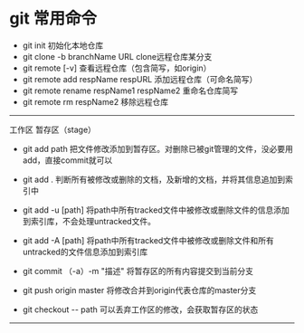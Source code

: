 # git 常用命令
- git init   初始化本地仓库
- git clone -b branchName URL   clone远程仓库某分支
- git remote [-v] 查看远程仓库（包含简写，如origin）
- git remote add respName respURL  添加远程仓库（可命名简写）
- git remote rename respName1 respName2  重命名仓库简写
- git remote rm respName2  移除远程仓库
------

工作区  暂存区（stage） 
- git add path 把文件修改添加到暂存区。对删除已被git管理的文件，没必要用add，直接commit就可以
- git add . 判断所有被修改或删除的文档，及新增的文档，并将其信息追加到索引中
- git add -u [path] 将path中所有tracked文件中被修改或删除文件的信息添加到索引库，不会处理untracked文件。
- git add -A [path] 将path中所有tracked文件中被修改或删除文件和所有untracked的文件信息添加到索引库
- git commit （-a）-m "描述"  将暂存区的所有内容提交到当前分支
- git push origin master  将修改合并到origin代表仓库的master分支

- git checkout -- path   可以丢弃工作区的修改，会获取暂存区的状态

------
